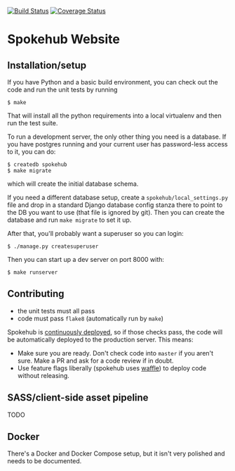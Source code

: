 [![Build Status](https://travis-ci.org/thraxil/spokehub.svg?branch=master)](https://travis-ci.org/thraxil/spokehub)
[![Coverage Status](https://coveralls.io/repos/github/thraxil/spokehub/badge.svg?branch=master)](https://coveralls.io/github/thraxil/spokehub?branch=master)

# Spokehub Website

## Installation/setup

If you have Python and a basic build environment, you can check out
the code and run the unit tests by running

```
$ make
```

That will install all the python requirements into a local virtualenv
and then run the test suite.

To run a development server, the only other thing you need is a
database. If you have postgres running and your current user has
password-less access to it, you can do:

```
$ createdb spokehub
$ make migrate
```

which will create the initial database schema.

If you need a different database setup, create a
`spokehub/local_settings.py` file and drop in a standard Django
database config stanza there to point to the DB you want to use (that
file is ignored by git). Then you can create the database and run
`make migrate` to set it up.

After that, you'll probably want a superuser so you can login:

```
$ ./manage.py createsuperuser
```

Then you can start up a dev server on port 8000 with:

```
$ make runserver
```

## Contributing

* the unit tests must all pass
* code must pass `flake8` (automatically run by `make`)

Spokehub is
[continuously deployed](https://www.thoughtworks.com/continuous-delivery),
so if those checks pass, the code will be automatically deployed to
the production server. This means:

* Make sure you are ready. Don't check code into `master` if you
  aren't sure. Make a PR and ask for a code review if in doubt.
* Use feature flags liberally (spokehub uses
  [waffle](http://waffle.readthedocs.io/)) to deploy code without
  releasing.
  
## SASS/client-side asset pipeline

TODO

## Docker

There's a Docker and Docker Compose setup, but it isn't very polished
and needs to be documented.
